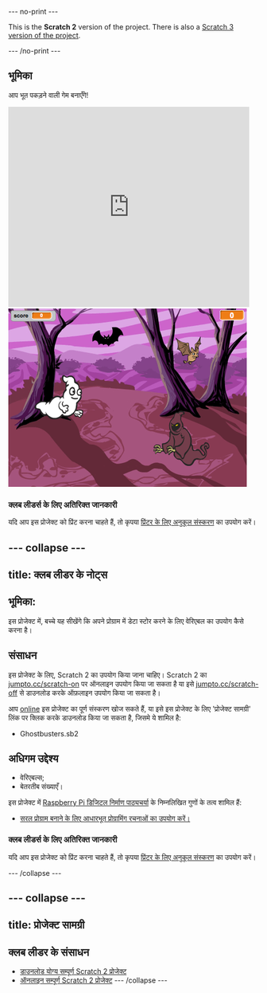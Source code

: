 --- no-print ---

This is the **Scratch 2** version of the project. There is also a [Scratch 3 version of the project](https://projects.raspberrypi.org/hi-IN/projects/ghostbusters).

--- /no-print ---

## भूमिका

आप भूत पकड़ने वाली गेम बनाएँगे!

<div class="scratch-preview">
  <iframe allowtransparency="true" width="485" height="402" src="https://scratch.mit.edu/projects/embed/60787262/?autostart=false" frameborder="0"></iframe>
  <img src="images/ghost-final.png">
</div>

### क्लब लीडर्स के लिए अतिरिक्त जानकारी

यदि आप इस प्रोजेक्ट को प्रिंट करना चाहते हैं, तो कृपया [प्रिंटर के लिए अनुकूल संस्करण](https://projects.raspberrypi.org/en/projects/ghostbusters-scratch2/print) का उपयोग करें।


--- collapse ---
---
title: क्लब लीडर के नोट्स
---


## भूमिका:
इस प्रोजेक्ट में, बच्चे यह सीखेंगे कि अपने प्रोग्राम में डेटा स्टोर करने के लिए वेरिएबल का उपयोग कैसे करना है।

## संसाधन
इस प्रोजेक्ट के लिए, Scratch 2 का उपयोग किया जाना चाहिए। Scratch 2 का [jumpto.cc/scratch-on](http://jumpto.cc/scratch-on) पर ऑनलाइन उपयोग किया जा सकता है या इसे [jumpto.cc/scratch-off](http://jumpto.cc/scratch-off) से डाउनलोड करके ऑफ़लाइन उपयोग किया जा सकता है।

आप <a href="http://scratch.mit.edu/projects/60787262/#editor">online</a> इस प्रोजेक्ट का पूर्ण संस्करण खोज सकते हैं, या इसे इस प्रोजेक्ट के लिए 'प्रोजेक्ट सामग्री' लिंक पर क्लिक करके डाउनलोड किया जा सकता है, जिसमे ये शामिल है:

+ Ghostbusters.sb2

## अधिगम उद्देश्य
+ वेरिएबल्स;
+ बेतरतीब संख्याएँ।

इस प्रोजेक्ट में [Raspberry Pi डिजिटल निर्माण पाठ्यचर्या](http://rpf.io/curriculum) के निम्नलिखित गुणों के तत्व शामिल हैं:

+ [सरल प्रोग्राम बनाने के लिए आधारभूत प्रोग्रामिंग रचनाओं का उपयोग करें।](https://www.raspberrypi.org/curriculum/programming/creator)


### क्लब लीडर्स के लिए अतिरिक्त जानकारी
यदि आप इस प्रोजेक्ट को प्रिंट करना चाहते हैं, तो कृपया [प्रिंटर के लिए अनुकूल संस्करण](https://projects.raspberrypi.org/en/projects/ghostbusters-scratch2/print) का उपयोग करें।

--- /collapse ---

--- collapse ---
---
title: प्रोजेक्ट सामग्री
---

## क्लब लीडर के संसाधन
* [डाउनलोड योग्य सम्पूर्ण Scratch 2 प्रोजेक्ट](resources/Ghostbusters.sb2)
* [ऑनलाइन सम्पूर्ण Scratch 2 प्रोजेक्ट](http://scratch.mit.edu/projects/60787262/#editor)
--- /collapse ---

